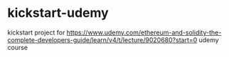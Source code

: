 # kickstart-udemy
kickstart project for https://www.udemy.com/ethereum-and-solidity-the-complete-developers-guide/learn/v4/t/lecture/9020680?start=0 udemy course
